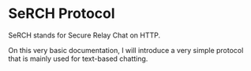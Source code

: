 # SeRCH Protocol
SeRCH stands for Secure Relay Chat on HTTP.

On this very basic documentation, I will introduce a very simple protocol that is mainly used for text-based chatting.

